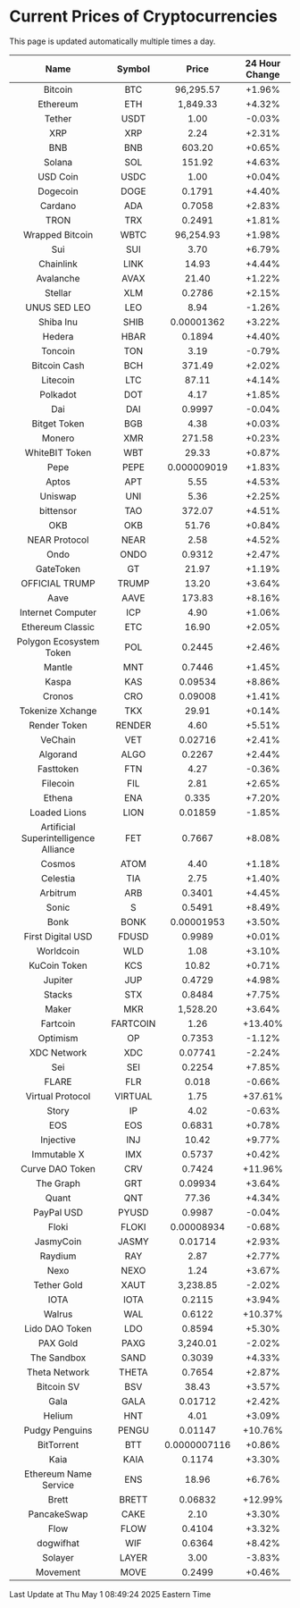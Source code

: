 # Current Prices of Cryptocurrencies
This page is updated automatically multiple times a day.

| Name | Symbol | Price | 24 Hour Change |
| :---: |:---:| :---: | :---: |
| Bitcoin | BTC | 96,295.57 | +1.96% |
| Ethereum | ETH | 1,849.33 | +4.32% |
| Tether | USDT | 1.00 | -0.03% |
| XRP | XRP | 2.24 | +2.31% |
| BNB | BNB | 603.20 | +0.65% |
| Solana | SOL | 151.92 | +4.63% |
| USD Coin | USDC | 1.00 | +0.04% |
| Dogecoin | DOGE | 0.1791 | +4.40% |
| Cardano | ADA | 0.7058 | +2.83% |
| TRON | TRX | 0.2491 | +1.81% |
| Wrapped Bitcoin | WBTC | 96,254.93 | +1.98% |
| Sui | SUI | 3.70 | +6.79% |
| Chainlink | LINK | 14.93 | +4.44% |
| Avalanche | AVAX | 21.40 | +1.22% |
| Stellar | XLM | 0.2786 | +2.15% |
| UNUS SED LEO | LEO | 8.94 | -1.26% |
| Shiba Inu | SHIB | 0.00001362 | +3.22% |
| Hedera | HBAR | 0.1894 | +4.40% |
| Toncoin | TON | 3.19 | -0.79% |
| Bitcoin Cash | BCH | 371.49 | +2.02% |
| Litecoin | LTC | 87.11 | +4.14% |
| Polkadot | DOT | 4.17 | +1.85% |
| Dai | DAI | 0.9997 | -0.04% |
| Bitget Token | BGB | 4.38 | +0.03% |
| Monero | XMR | 271.58 | +0.23% |
| WhiteBIT Token | WBT | 29.33 | +0.87% |
| Pepe | PEPE | 0.000009019 | +1.83% |
| Aptos | APT | 5.55 | +4.53% |
| Uniswap | UNI | 5.36 | +2.25% |
| bittensor | TAO | 372.07 | +4.51% |
| OKB | OKB | 51.76 | +0.84% |
| NEAR Protocol | NEAR | 2.58 | +4.52% |
| Ondo | ONDO | 0.9312 | +2.47% |
| GateToken | GT | 21.97 | +1.19% |
| OFFICIAL TRUMP | TRUMP | 13.20 | +3.64% |
| Aave | AAVE | 173.83 | +8.16% |
| Internet Computer | ICP | 4.90 | +1.06% |
| Ethereum Classic | ETC | 16.90 | +2.05% |
| Polygon Ecosystem Token | POL | 0.2445 | +2.46% |
| Mantle | MNT | 0.7446 | +1.45% |
| Kaspa | KAS | 0.09534 | +8.86% |
| Cronos | CRO | 0.09008 | +1.41% |
| Tokenize Xchange | TKX | 29.91 | +0.14% |
| Render Token | RENDER | 4.60 | +5.51% |
| VeChain | VET | 0.02716 | +2.41% |
| Algorand | ALGO | 0.2267 | +2.44% |
| Fasttoken | FTN | 4.27 | -0.36% |
| Filecoin | FIL | 2.81 | +2.65% |
| Ethena | ENA | 0.335 | +7.20% |
| Loaded Lions | LION | 0.01859 | -1.85% |
| Artificial Superintelligence Alliance | FET | 0.7667 | +8.08% |
| Cosmos | ATOM | 4.40 | +1.18% |
| Celestia | TIA | 2.75 | +1.40% |
| Arbitrum | ARB | 0.3401 | +4.45% |
| Sonic | S | 0.5491 | +8.49% |
| Bonk | BONK | 0.00001953 | +3.50% |
| First Digital USD | FDUSD | 0.9989 | +0.01% |
| Worldcoin | WLD | 1.08 | +3.10% |
| KuCoin Token | KCS | 10.82 | +0.71% |
| Jupiter | JUP | 0.4729 | +4.98% |
| Stacks | STX | 0.8484 | +7.75% |
| Maker | MKR | 1,528.20 | +3.64% |
| Fartcoin | FARTCOIN | 1.26 | +13.40% |
| Optimism | OP | 0.7353 | -1.12% |
| XDC Network | XDC | 0.07741 | -2.24% |
| Sei | SEI | 0.2254 | +7.85% |
| FLARE | FLR | 0.018 | -0.66% |
| Virtual Protocol | VIRTUAL | 1.75 | +37.61% |
| Story | IP | 4.02 | -0.63% |
| EOS | EOS | 0.6831 | +0.78% |
| Injective | INJ | 10.42 | +9.77% |
| Immutable X | IMX | 0.5737 | +0.42% |
| Curve DAO Token | CRV | 0.7424 | +11.96% |
| The Graph | GRT | 0.09934 | +3.64% |
| Quant | QNT | 77.36 | +4.34% |
| PayPal USD | PYUSD | 0.9987 | -0.04% |
| Floki | FLOKI | 0.00008934 | -0.68% |
| JasmyCoin | JASMY | 0.01714 | +2.93% |
| Raydium | RAY | 2.87 | +2.77% |
| Nexo | NEXO | 1.24 | +3.67% |
| Tether Gold | XAUT | 3,238.85 | -2.02% |
| IOTA | IOTA | 0.2115 | +3.94% |
| Walrus | WAL | 0.6122 | +10.37% |
| Lido DAO Token | LDO | 0.8594 | +5.30% |
| PAX Gold | PAXG | 3,240.01 | -2.02% |
| The Sandbox | SAND | 0.3039 | +4.33% |
| Theta Network | THETA | 0.7654 | +2.87% |
| Bitcoin SV | BSV | 38.43 | +3.57% |
| Gala | GALA | 0.01712 | +2.42% |
| Helium | HNT | 4.01 | +3.09% |
| Pudgy Penguins | PENGU | 0.01147 | +10.76% |
| BitTorrent | BTT | 0.0000007116 | +0.86% |
| Kaia | KAIA | 0.1174 | +3.30% |
| Ethereum Name Service | ENS | 18.96 | +6.76% |
| Brett | BRETT | 0.06832 | +12.99% |
| PancakeSwap | CAKE | 2.10 | +3.30% |
| Flow | FLOW | 0.4104 | +3.32% |
| dogwifhat | WIF | 0.6364 | +8.42% |
| Solayer | LAYER | 3.00 | -3.83% |
| Movement | MOVE | 0.2499 | +0.46% |

Last Update at Thu May  1 08:49:24 2025 Eastern Time